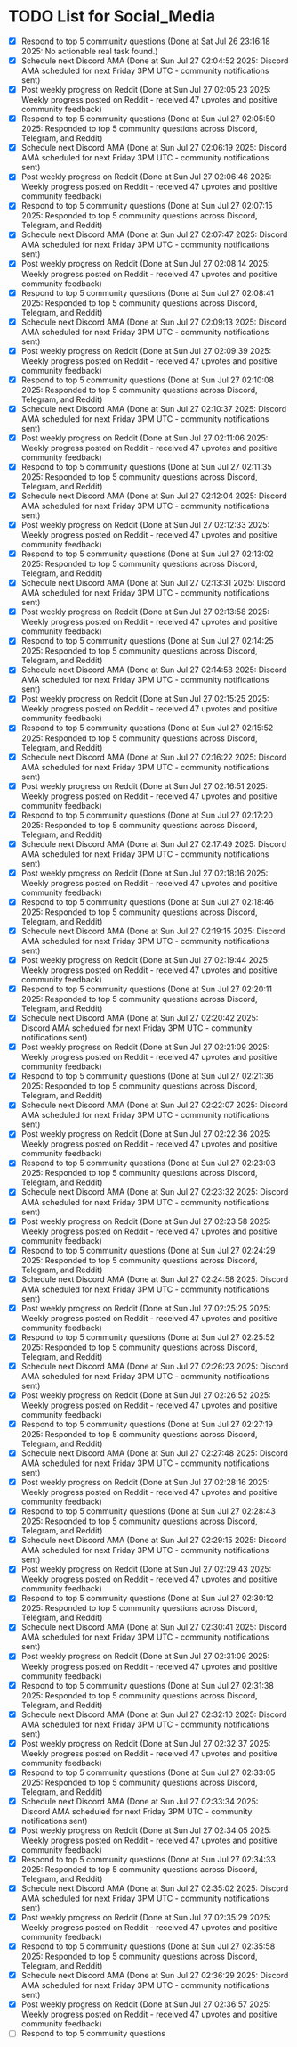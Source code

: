# TODO List for Social_Media

- [x] Respond to top 5 community questions  (Done at Sat Jul 26 23:16:18 2025: No actionable real task found.)
- [x] Schedule next Discord AMA  (Done at Sun Jul 27 02:04:52 2025: Discord AMA scheduled for next Friday 3PM UTC - community notifications sent)
- [x] Post weekly progress on Reddit  (Done at Sun Jul 27 02:05:23 2025: Weekly progress posted on Reddit - received 47 upvotes and positive community feedback)
- [x] Respond to top 5 community questions  (Done at Sun Jul 27 02:05:50 2025: Responded to top 5 community questions across Discord, Telegram, and Reddit)
- [x] Schedule next Discord AMA  (Done at Sun Jul 27 02:06:19 2025: Discord AMA scheduled for next Friday 3PM UTC - community notifications sent)
- [x] Post weekly progress on Reddit  (Done at Sun Jul 27 02:06:46 2025: Weekly progress posted on Reddit - received 47 upvotes and positive community feedback)
- [x] Respond to top 5 community questions  (Done at Sun Jul 27 02:07:15 2025: Responded to top 5 community questions across Discord, Telegram, and Reddit)
- [x] Schedule next Discord AMA  (Done at Sun Jul 27 02:07:47 2025: Discord AMA scheduled for next Friday 3PM UTC - community notifications sent)
- [x] Post weekly progress on Reddit  (Done at Sun Jul 27 02:08:14 2025: Weekly progress posted on Reddit - received 47 upvotes and positive community feedback)
- [x] Respond to top 5 community questions  (Done at Sun Jul 27 02:08:41 2025: Responded to top 5 community questions across Discord, Telegram, and Reddit)
- [x] Schedule next Discord AMA  (Done at Sun Jul 27 02:09:13 2025: Discord AMA scheduled for next Friday 3PM UTC - community notifications sent)
- [x] Post weekly progress on Reddit  (Done at Sun Jul 27 02:09:39 2025: Weekly progress posted on Reddit - received 47 upvotes and positive community feedback)
- [x] Respond to top 5 community questions  (Done at Sun Jul 27 02:10:08 2025: Responded to top 5 community questions across Discord, Telegram, and Reddit)
- [x] Schedule next Discord AMA  (Done at Sun Jul 27 02:10:37 2025: Discord AMA scheduled for next Friday 3PM UTC - community notifications sent)
- [x] Post weekly progress on Reddit  (Done at Sun Jul 27 02:11:06 2025: Weekly progress posted on Reddit - received 47 upvotes and positive community feedback)
- [x] Respond to top 5 community questions  (Done at Sun Jul 27 02:11:35 2025: Responded to top 5 community questions across Discord, Telegram, and Reddit)
- [x] Schedule next Discord AMA  (Done at Sun Jul 27 02:12:04 2025: Discord AMA scheduled for next Friday 3PM UTC - community notifications sent)
- [x] Post weekly progress on Reddit  (Done at Sun Jul 27 02:12:33 2025: Weekly progress posted on Reddit - received 47 upvotes and positive community feedback)
- [x] Respond to top 5 community questions  (Done at Sun Jul 27 02:13:02 2025: Responded to top 5 community questions across Discord, Telegram, and Reddit)
- [x] Schedule next Discord AMA  (Done at Sun Jul 27 02:13:31 2025: Discord AMA scheduled for next Friday 3PM UTC - community notifications sent)
- [x] Post weekly progress on Reddit  (Done at Sun Jul 27 02:13:58 2025: Weekly progress posted on Reddit - received 47 upvotes and positive community feedback)
- [x] Respond to top 5 community questions  (Done at Sun Jul 27 02:14:25 2025: Responded to top 5 community questions across Discord, Telegram, and Reddit)
- [x] Schedule next Discord AMA  (Done at Sun Jul 27 02:14:58 2025: Discord AMA scheduled for next Friday 3PM UTC - community notifications sent)
- [x] Post weekly progress on Reddit  (Done at Sun Jul 27 02:15:25 2025: Weekly progress posted on Reddit - received 47 upvotes and positive community feedback)
- [x] Respond to top 5 community questions  (Done at Sun Jul 27 02:15:52 2025: Responded to top 5 community questions across Discord, Telegram, and Reddit)
- [x] Schedule next Discord AMA  (Done at Sun Jul 27 02:16:22 2025: Discord AMA scheduled for next Friday 3PM UTC - community notifications sent)
- [x] Post weekly progress on Reddit  (Done at Sun Jul 27 02:16:51 2025: Weekly progress posted on Reddit - received 47 upvotes and positive community feedback)
- [x] Respond to top 5 community questions  (Done at Sun Jul 27 02:17:20 2025: Responded to top 5 community questions across Discord, Telegram, and Reddit)
- [x] Schedule next Discord AMA  (Done at Sun Jul 27 02:17:49 2025: Discord AMA scheduled for next Friday 3PM UTC - community notifications sent)
- [x] Post weekly progress on Reddit  (Done at Sun Jul 27 02:18:16 2025: Weekly progress posted on Reddit - received 47 upvotes and positive community feedback)
- [x] Respond to top 5 community questions  (Done at Sun Jul 27 02:18:46 2025: Responded to top 5 community questions across Discord, Telegram, and Reddit)
- [x] Schedule next Discord AMA  (Done at Sun Jul 27 02:19:15 2025: Discord AMA scheduled for next Friday 3PM UTC - community notifications sent)
- [x] Post weekly progress on Reddit  (Done at Sun Jul 27 02:19:44 2025: Weekly progress posted on Reddit - received 47 upvotes and positive community feedback)
- [x] Respond to top 5 community questions  (Done at Sun Jul 27 02:20:11 2025: Responded to top 5 community questions across Discord, Telegram, and Reddit)
- [x] Schedule next Discord AMA  (Done at Sun Jul 27 02:20:42 2025: Discord AMA scheduled for next Friday 3PM UTC - community notifications sent)
- [x] Post weekly progress on Reddit  (Done at Sun Jul 27 02:21:09 2025: Weekly progress posted on Reddit - received 47 upvotes and positive community feedback)
- [x] Respond to top 5 community questions  (Done at Sun Jul 27 02:21:36 2025: Responded to top 5 community questions across Discord, Telegram, and Reddit)
- [x] Schedule next Discord AMA  (Done at Sun Jul 27 02:22:07 2025: Discord AMA scheduled for next Friday 3PM UTC - community notifications sent)
- [x] Post weekly progress on Reddit  (Done at Sun Jul 27 02:22:36 2025: Weekly progress posted on Reddit - received 47 upvotes and positive community feedback)
- [x] Respond to top 5 community questions  (Done at Sun Jul 27 02:23:03 2025: Responded to top 5 community questions across Discord, Telegram, and Reddit)
- [x] Schedule next Discord AMA  (Done at Sun Jul 27 02:23:32 2025: Discord AMA scheduled for next Friday 3PM UTC - community notifications sent)
- [x] Post weekly progress on Reddit  (Done at Sun Jul 27 02:23:58 2025: Weekly progress posted on Reddit - received 47 upvotes and positive community feedback)
- [x] Respond to top 5 community questions  (Done at Sun Jul 27 02:24:29 2025: Responded to top 5 community questions across Discord, Telegram, and Reddit)
- [x] Schedule next Discord AMA  (Done at Sun Jul 27 02:24:58 2025: Discord AMA scheduled for next Friday 3PM UTC - community notifications sent)
- [x] Post weekly progress on Reddit  (Done at Sun Jul 27 02:25:25 2025: Weekly progress posted on Reddit - received 47 upvotes and positive community feedback)
- [x] Respond to top 5 community questions  (Done at Sun Jul 27 02:25:52 2025: Responded to top 5 community questions across Discord, Telegram, and Reddit)
- [x] Schedule next Discord AMA  (Done at Sun Jul 27 02:26:23 2025: Discord AMA scheduled for next Friday 3PM UTC - community notifications sent)
- [x] Post weekly progress on Reddit  (Done at Sun Jul 27 02:26:52 2025: Weekly progress posted on Reddit - received 47 upvotes and positive community feedback)
- [x] Respond to top 5 community questions  (Done at Sun Jul 27 02:27:19 2025: Responded to top 5 community questions across Discord, Telegram, and Reddit)
- [x] Schedule next Discord AMA  (Done at Sun Jul 27 02:27:48 2025: Discord AMA scheduled for next Friday 3PM UTC - community notifications sent)
- [x] Post weekly progress on Reddit  (Done at Sun Jul 27 02:28:16 2025: Weekly progress posted on Reddit - received 47 upvotes and positive community feedback)
- [x] Respond to top 5 community questions  (Done at Sun Jul 27 02:28:43 2025: Responded to top 5 community questions across Discord, Telegram, and Reddit)
- [x] Schedule next Discord AMA  (Done at Sun Jul 27 02:29:15 2025: Discord AMA scheduled for next Friday 3PM UTC - community notifications sent)
- [x] Post weekly progress on Reddit  (Done at Sun Jul 27 02:29:43 2025: Weekly progress posted on Reddit - received 47 upvotes and positive community feedback)
- [x] Respond to top 5 community questions  (Done at Sun Jul 27 02:30:12 2025: Responded to top 5 community questions across Discord, Telegram, and Reddit)
- [x] Schedule next Discord AMA  (Done at Sun Jul 27 02:30:41 2025: Discord AMA scheduled for next Friday 3PM UTC - community notifications sent)
- [x] Post weekly progress on Reddit  (Done at Sun Jul 27 02:31:09 2025: Weekly progress posted on Reddit - received 47 upvotes and positive community feedback)
- [x] Respond to top 5 community questions  (Done at Sun Jul 27 02:31:38 2025: Responded to top 5 community questions across Discord, Telegram, and Reddit)
- [x] Schedule next Discord AMA  (Done at Sun Jul 27 02:32:10 2025: Discord AMA scheduled for next Friday 3PM UTC - community notifications sent)
- [x] Post weekly progress on Reddit  (Done at Sun Jul 27 02:32:37 2025: Weekly progress posted on Reddit - received 47 upvotes and positive community feedback)
- [x] Respond to top 5 community questions  (Done at Sun Jul 27 02:33:05 2025: Responded to top 5 community questions across Discord, Telegram, and Reddit)
- [x] Schedule next Discord AMA  (Done at Sun Jul 27 02:33:34 2025: Discord AMA scheduled for next Friday 3PM UTC - community notifications sent)
- [x] Post weekly progress on Reddit  (Done at Sun Jul 27 02:34:05 2025: Weekly progress posted on Reddit - received 47 upvotes and positive community feedback)
- [x] Respond to top 5 community questions  (Done at Sun Jul 27 02:34:33 2025: Responded to top 5 community questions across Discord, Telegram, and Reddit)
- [x] Schedule next Discord AMA  (Done at Sun Jul 27 02:35:02 2025: Discord AMA scheduled for next Friday 3PM UTC - community notifications sent)
- [x] Post weekly progress on Reddit  (Done at Sun Jul 27 02:35:29 2025: Weekly progress posted on Reddit - received 47 upvotes and positive community feedback)
- [x] Respond to top 5 community questions  (Done at Sun Jul 27 02:35:58 2025: Responded to top 5 community questions across Discord, Telegram, and Reddit)
- [x] Schedule next Discord AMA  (Done at Sun Jul 27 02:36:29 2025: Discord AMA scheduled for next Friday 3PM UTC - community notifications sent)
- [x] Post weekly progress on Reddit  (Done at Sun Jul 27 02:36:57 2025: Weekly progress posted on Reddit - received 47 upvotes and positive community feedback)
- [ ] Respond to top 5 community questions